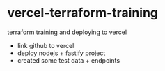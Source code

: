 # vercel-terraform-training
terraform training and deploying to vercel
- link github to vercel
- deploy nodejs + fastify project
- created some test data + endpoints
